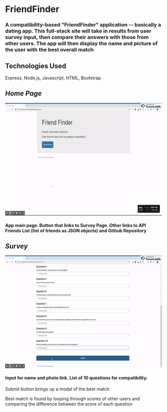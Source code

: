 # FriendFinder

### A compatibility-based "FriendFinder" application -- basically a dating app. This full-stack site will take in results from user survey input, then compare their answers with those from other users. The app will then display the name and picture of the user with the best overall match

## Technologies Used
Express, Node.js, Javascript, HTML, Bootstrap

## *Home Page*
![GIF of home page](gifs/gif1.gif)

#### App main page. Button that links to Survey Page. Other links to API Friends List (list of friends as JSON objects) and Github Repository

## *Survey*
![GIF of survey page](gifs/gif2.gif)

#### Input for name and photo link. List of 10 questions for compatibility.
Submit button brings up a modal of the best match


Best match is found by looping through scores of other users and comparing the difference between the score of each question